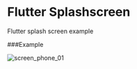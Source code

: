 # Flutter Splashscreen

Flutter splash screen example

###Example

![screen_phone_01](https://user-images.githubusercontent.com/1153344/59203008-18cbfe00-8b74-11e9-9ecd-226e408bf839.gif)
